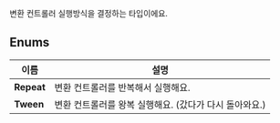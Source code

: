 
변환 컨트롤러 실행방식을 결정하는 타입이에요. 
## **Enums**

 **이름** | **설명** |
 --- | --- |
**Repeat** |변환 컨트롤러를 반복해서 실행해요. |
**Tween** |변환 컨트롤러를 왕복 실행해요. (갔다가 다시 돌아와요.) |
